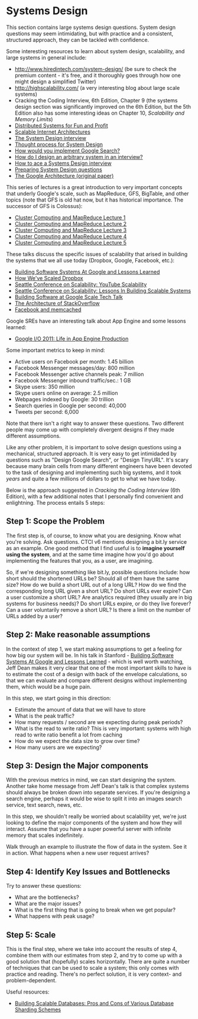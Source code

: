 # Systems Design

This section contains large systems design questions. System design questions may seem intimidating, but with practice and a consistent, structured approach, they can be tackled with confidence.

Some interesting resources to learn about system design, scalability, and large systems in general include:

* http://www.hiredintech.com/system-design/ (be sure to check the premium content - it's free, and it thoroughly goes through how one might design a simplified Twitter)
* http://highscalability.com/ (a very interesting blog about large scale systems)
* Cracking the Coding Interview, 6th Edition, Chapter 9 (the systems design section was significantly improved on the 6th Edition, but the 5th Edition also has some interesting ideas on Chapter 10, *Scalability and Memory Limits*)
* [Distributed Systems for Fun and Profit](http://book.mixu.net/distsys/)
* [Scalable Internet Architectures](https://www.youtube.com/watch?v=2WuT2rdLK5A)
* [The System Design interview](https://github.com/checkcheckzz/system-design-interview)
* [Thought process for System Design](http://programmers.stackexchange.com/questions/196185/general-thought-process-for-how-would-you-build-this-website-app-interview-que)
* [How would you implement Google Search?](http://programmers.stackexchange.com/questions/38324/how-would-you-implement-google-search)
* [How do I design an arbitrary system in an interview?](http://programmers.stackexchange.com/questions/75269/how-do-i-design-an-arbitrary-system-in-an-interview)
* [How to ace a Systems Design interview](https://www.palantir.com/2011/10/how-to-rock-a-systems-design-interview/)
* [Preparing System Design questions](http://www.quora.com/How-should-I-prepare-system-design-questions-for-Google-Facebook-Interview)
* [The Google Architecture (original paper)](http://infolab.stanford.edu/~backrub/google.html)

This series of lectures is a great introduction to very important concepts that underly Google's scale, such as MapReduce, GFS, BigTable, and other topics (note that GFS is old hat now, but it has historical importance. The successor of GFS is Colossus):
* [Cluster Computing and MapReduce Lecture 1](https://www.youtube.com/watch?v=yjPBkvYh-ss)
* [Cluster Computing and MapReduce Lecture 2](https://www.youtube.com/watch?v=-vD6PUdf3Js)
* [Cluster Computing and MapReduce Lecture 3](https://www.youtube.com/watch?v=5Eib_H_zCEY)
* [Cluster Computing and MapReduce Lecture 4](https://www.youtube.com/watch?v=1ZDybXl212Q)
* [Cluster Computing and MapReduce Lecture 5](https://www.youtube.com/watch?v=BT-piFBP4fE)

These talks discuss the specific issues of scalability that arised in building the systems that we all use today (Dropbox, Google, Facebook, etc.):

* [Building Software Systems At Google and Lessons Learned](https://www.youtube.com/watch?v=modXC5IWTJI)
* [How We've Scaled Dropbox](https://www.youtube.com/watch?v=PE4gwstWhmc)
* [Seattle Conference on Scalability: YouTube Scalability](https://www.youtube.com/watch?v=ZW5_eEKEC28)
* [Seattle Conference on Scalability: Lessons In Building Scalable Systems](https://www.youtube.com/watch?v=mS48X9oEar0)
* [Building Software at Google Scale Tech Talk](https://www.youtube.com/watch?v=2qv3fcXW1mg)
* [The Architecture of StackOverflow](https://www.youtube.com/watch?v=t6kM2EM6so4)
* [Facebook and memcached](https://www.youtube.com/watch?v=UH7wkvcf0ys)

Google SREs have an interesting talk about App Engine and some lessons learned:

* [Google I/O 2011: Life in App Engine Production](https://www.youtube.com/watch?v=rgQm1KEIIuc)

Some important metrics to keep in mind:

* Active users on Facebook per month: 1.45 billion
* Facebook Messenger messages/day: 800 million
* Facebook Messenger active channels peak: 7 million
* Facebook Messenger inbound traffic/sec.: 1 GB
* Skype users: 350 million
* Skype users online on average: 2.5 million
* Webpages indexed by Google: 30 trillion
* Search queries in Google per second: 40,000
* Tweets per second: 6,000

Note that there isn't a right way to answer these questions. Two different people may come up with completely divergent designs if they made different assumptions.

Like any other problem, it is important to solve design questions using a mechanical, structured approach. It is very easy to get intimidaded by questions such as "Design Google Search", or "Design TinyURL". It's scary because many brain cells from many different engineers have been devoted to the task of designing and implementing such big systems, and it took *years* and quite a few millions of dollars to get to what we have today.

Below is the approach suggested in *Cracking the Coding Interview* (6th Edition), with a few additional notes that I personally find convenient and enlightning. The process entails 5 steps:

## Step 1: Scope the Problem

The first step is, of course, to know what you are designing. Know what you're solving. Ask questions. CTCI v6 mentions designing a bit.ly service as an example. One good method that I find useful is to **imagine yourself using the system**, and at the same time imagine how you'd go about implementing the features that you, as a user, are imagining.

So, if we're designing something like bit.ly, possible questions include: how short should the shortened URLs be? Should all of them have the same size? How do we build a short URL out of a long URL? How do we find the corresponding long URL given a short URL? Do short URLs ever expire? Can a user customize a short URL? Are analytics required (they usually are in big systems for business needs)? Do short URLs expire, or do they live forever? Can a user voluntarily remove a short URL? Is there a limit on the number of URLs added by a user?

## Step 2: Make reasonable assumptions

In the context of step 1, we start making assumptions to get a feeling for how big our system will be. In his talk in Stanford - [Building Software Systems At Google and Lessons Learned](https://www.youtube.com/watch?v=modXC5IWTJI) - which is well worth watching, Jeff Dean makes it very clear that one of the most important skills to have is to estimate the cost of a design with back of the envelope calculations, so that we can evaluate and compare different designs without implementing them, which would be a huge pain.

In this step, we start going in this direction:

* Estimate the amount of data that we will have to store
* What is the peak traffic?
* How many requests / second are we expecting during peak periods?
* What is the read to write ratio? This is very important: systems with high read to write ratio benefit a lot from caching
* How do we expect the data size to grow over time?
* How many users are we expecting?

## Step 3: Design the Major components

With the previous metrics in mind, we can start designing the system. Another take home message from Jeff Dean's talk is that complex systems should always be broken down into separate services. If you're designing a search engine, perhaps it would be wise to split it into an images search service, text search, news, etc.

In this step, we shouldn't really be worried about scalability yet, we're just looking to define the major components of the system and how they will interact. Assume that you have a super powerful server with infinite memory that scales indefinitely.

Walk through an example to illustrate the flow of data in the system. See it in action. What happens when a new user request arrives?

## Step 4: Identify Key Issues and Bottlenecks

Try to answer these questions:

* What are the bottlenecks?
* What are the major issues?
* What is the first thing that is going to break when we get popular?
* What happens with peak usage?

## Step 5: Scale

This is the final step, where we take into account the results of step 4, combine them with our estimates from step 2, and try to come up with a good solution that (hopefully) scales horizontally. There are quite a number of techniques that can be used to scale a system; this only comes with practice and reading. There's no perfect solution, it is very context- and problem-dependent.

Useful resources:
* [Building Scalable Databases: Pros and Cons of Various Database Sharding Schemes](http://www.25hoursaday.com/weblog/2009/01/16/BuildingScalableDatabasesProsAndConsOfVariousDatabaseShardingSchemes.aspx)
